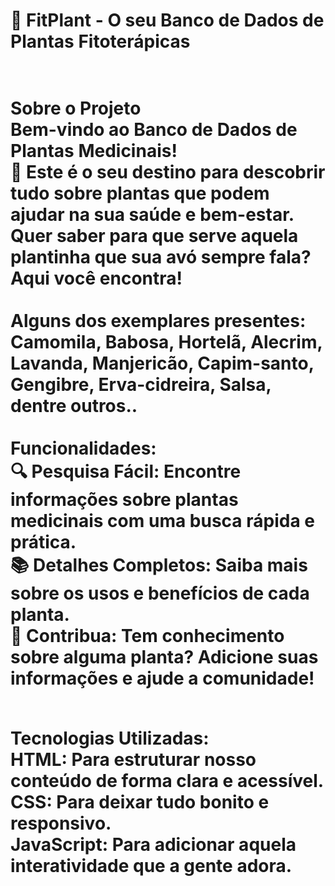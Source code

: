 <h1>🌿 FitPlant - O seu Banco de Dados de Plantas Fitoterápicas<h1>
<br>Sobre o Projeto<br>
Bem-vindo ao Banco de Dados de Plantas Medicinais!<br> 🌱 Este é o seu destino para descobrir tudo sobre plantas que podem ajudar na sua saúde e bem-estar. Quer saber para que serve aquela plantinha que sua avó sempre fala? Aqui você encontra!<br>
<br>
Alguns dos exemplares presentes:<br>
Camomila, Babosa, Hortelã, Alecrim, Lavanda, Manjericão, Capim-santo, Gengibre, Erva-cidreira, Salsa, dentre outros..<br>
  
<br>
Funcionalidades:<br> 
🔍 Pesquisa Fácil: Encontre informações sobre plantas medicinais com uma busca rápida e prática.<br>
📚 Detalhes Completos: Saiba mais sobre os usos e benefícios de cada planta.<br>
🌟 Contribua: Tem conhecimento sobre alguma planta? Adicione suas informações e ajude a comunidade!<br>
<br>

Tecnologias Utilizadas:<br>
HTML: Para estruturar nosso conteúdo de forma clara e acessível.<br>
CSS: Para deixar tudo bonito e responsivo.<br>
JavaScript: Para adicionar aquela interatividade que a gente adora.<br>
